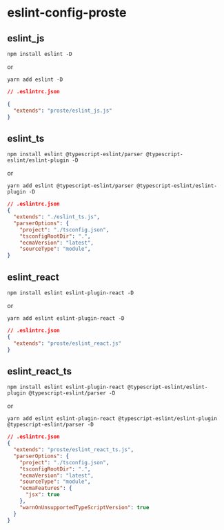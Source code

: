 # eslint-config-proste


## eslint_js

```
npm install eslint -D
```

or

```
yarn add eslint -D
```

``` json
// .eslintrc.json

{
  "extends": "proste/eslint_js.js"
}
```

## eslint_ts

``` 
npm install eslint @typescript-eslint/parser @typescript-eslint/eslint-plugin -D
```

or

```
yarn add eslint @typescript-eslint/parser @typescript-eslint/eslint-plugin -D
```

``` json
// .eslintrc.json
{
  "extends": "./eslint_ts.js",
  "parserOptions": {
    "project": "./tsconfig.json",
    "tsconfigRootDir": ".",
    "ecmaVersion": "latest",
    "sourceType": "module",
}
```

## eslint_react

```
npm install eslint eslint-plugin-react -D
```

or

```
yarn add eslint eslint-plugin-react -D
```

``` json
// .eslintrc.json
{
  "extends": "proste/eslint_react.js"
}
```

## eslint_react_ts

``` 
npm install eslint eslint-plugin-react @typescript-eslint/eslint-plugin @typescript-eslint/parser -D
```

or 

```
yarn add eslint eslint-plugin-react @typescript-eslint/eslint-plugin @typescript-eslint/parser -D
```

``` json
// .eslintrc.json
{
  "extends": "proste/eslint_react_ts.js",
  "parserOptions": {
    "project": "./tsconfig.json",
    "tsconfigRootDir": ".",
    "ecmaVersion": "latest",
    "sourceType": "module",
    "ecmaFeatures": {
      "jsx": true
    },
    "warnOnUnsupportedTypeScriptVersion": true
  }
}
```